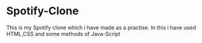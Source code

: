 # Spotify-Clone

This is my Spotify clone which i have made as a practise.
In this i have used HTML,CSS and some methods of Java-Script

